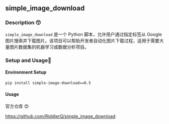 ## simple_image_download

### Description 😚

`simple_image_download` 是一个 Python 脚本，允许用户通过指定标签从 Google 图片搜索并下载图片。该项目可以帮助开发者自动化图片下载过程，适用于需要大量图片数据集的机器学习或数据分析项目。

### Setup and Usage🥳

#### Environment Setup

```bash
pip install simple-image-download==0.5
```

#### Usage

官方仓库 😍

https://github.com/RiddlerQ/simple_image_download
